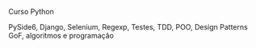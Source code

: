Curso Python

PySide6, Django, Selenium, Regexp, Testes, TDD, POO, Design Patterns GoF, algoritmos e programação